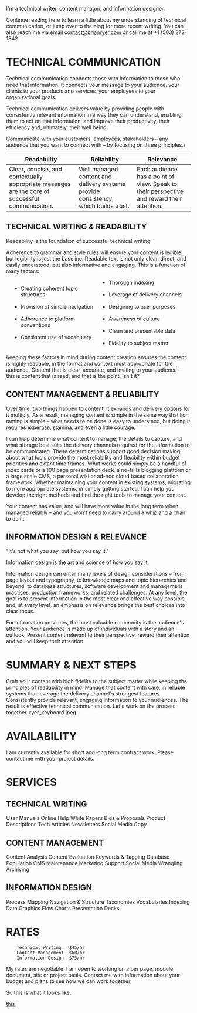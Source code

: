 I'm a technical writer, content manager, and information designer.

Continue reading here to learn a little about my understanding of technical communication, or jump over to the blog for more recent writing. You can also reach me via email contact@brianryer.com or call me at +1 (503) 272-1842.

# TECHNICAL COMMUNICATION

Technical communication connects those with information to those who need that information. It connects your message to your audience, your clients to your products and services, your employees to your organizational goals.

Technical communication delivers value by providing people with consistently relevant information in a way they can understand, enabling them to act on that information, and improve their productivity, their efficiency and, ultimately, their well being.

Communicate with your customers, employees, stakeholders – any audience that you want to connect with – by focusing on three principles.\

<style> table tr td {vertical-align: top;}</style>

| Readability | Reliability | Relevance|
| --- | --- | --- |
| Clear, concise, and contextually appropriate messages are the core of successful communication. | Well managed content and delivery systems provide consistency, which builds trust.| Each audience has a point of view. Speak to their perspective and reward their attention. |

## TECHNICAL WRITING & READABILITY
Readability is the foundation of successful technical writing.

Adherence to grammar and style rules will ensure your content is legible, but legibility is just the baseline. Readable text is not only clear, direct, and easily understood, but also informative and engaging. This is a function of many factors:


<style>
  li:first-of-type {margin-top: 0;}
  li {margin: 0 1rem;}
  ul {columns: 2; column-gap: 0; margin: 0;}
  ul li p {margin: 1rem 0;}
 </style>


- Creating coherent topic structures

- Provision of simple navigation

- Adherence to platform conventions

- Consistent use of vocabulary

- Thorough indexing

- Leverage of delivery channels

- Designing to user purposes

- Awareness of culture

- Clean and presentable data

- Fidelity to subject matter


Keeping these factors in mind during content creation ensures the content is highly readable, in the format and context most appropriate for the audience. Content that is clear, accurate, and inviting to your audience – this is content that is read, and that is the point, isn't it?

## CONTENT MANAGEMENT & RELIABILITY
Over time, two things happen to content: it expands and delivery options for it multiply. As a result, managing content is simple in the same way that lion taming is simple – what needs to be done is easy to understand, but doing it requires expertise, stamina, and even a little courage.

I can help determine what content to manage, the details to capture, and what storage best suits the delivery channels required for the information to be communicated. These determinations support good decision making about what tools provide the most reliability and flexibility within budget priorities and extant time frames. What works could simply be a handful of index cards or a 100 page presentation deck, a no-frills blogging platform or a large scale CMS, a personal wiki or ad-hoc cloud based collaboration framework. Whether maintaining your content in existing systems, migrating to more appropriate systems, or simply getting started, I can help you develop the right methods and find the right tools to manage your content.

Your content has value, and will have more value in the long term when managed reliably – and you won't need to carry around a whip and a chair to do it.

## INFORMATION DESIGN & RELEVANCE
"It's not what you say, but how you say it."

Information design is the art and science of how you say it.

Information design can entail many levels of design considerations – from page layout and typography, to knowledge maps and topic hierarchies and beyond, to database structures, software development and management practices, production frameworks, and related challenges. At any level, the goal is to present information in the most clear and effective way possible and, at every level, an emphasis on relevance brings the best choices into clear focus.

For information providers, the most valuable commodity is the audience's attention. Your audience is made up of individuals with a story and an outlook. Present content relevant to their perspective, reward their attention and you will keep their attention.

# SUMMARY & NEXT STEPS

Craft your content with high fidelity to the subject matter while keeping the principles of readability in mind.
Manage that content with care, in reliable systems that leverage the delivery channel's strongest features.
Consistently provide relevant, engaging information to your audiences.
The result is effective technical communication. Let's work on the process together.
ryer_keyboard.jpeg

# AVAILABILITY
I am currently available for short and long term contract work. Please contact me with your project details.

# SERVICES

## TECHNICAL WRITING

User Manuals
Online Help
White Papers
Bids & Proposals
Product Descriptions
Tech Articles
Newsletters
Social Media Copy

## CONTENT MANAGEMENT

Content Analysis
Content Evaluation
Keywords & Tagging
Database Population
CMS Maintenance
Marketing Support
Social Media Wrangling
Archiving

## INFORMATION DESIGN

Process Mapping
Navigation & Structure
Taxonomies
Vocabularies
Indexing
Data Graphics
Flow Charts
Presentation Decks

# RATES
 	 	Technical Writing	$45/hr
 	 	Content Management	$60/hr
 	 	Information Design	$75/hr

My rates are negotiable. I am open to working on a per page, module, document, site or project basis. Contact me with information about your budget and plans to see how we can work together.


So this is what it looks like.

[this](readme2.md)
